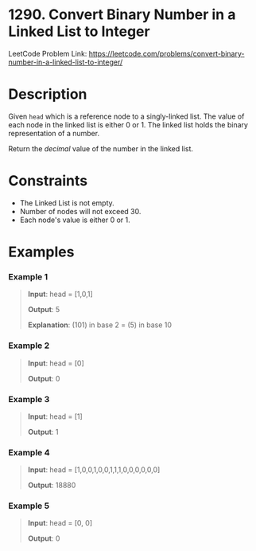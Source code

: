 # 1290. Convert Binary Number in a Linked List to Integer

LeetCode Problem Link: <https://leetcode.com/problems/convert-binary-number-in-a-linked-list-to-integer/>

# Description

Given `head` which is a reference node to a singly-linked list. The value of each node in the linked list is either 0 or 1. The linked list holds the binary representation of a number.

Return the *decimal* value of the number in the linked list.

# Constraints

- The Linked List is not empty.
- Number of nodes will not exceed 30.
- Each node's value is either 0 or 1.

# Examples

### Example 1

> **Input**: head = [1,0,1]
> 
> **Output**: 5
>
> **Explanation**: (101) in base 2 = (5) in base 10

### Example 2

> **Input**: head = [0]
> 
> **Output**: 0

### Example 3

> **Input**: head = [1]
> 
> **Output**: 1

### Example 4

> **Input**: head = [1,0,0,1,0,0,1,1,1,0,0,0,0,0,0]
> 
> **Output**: 18880

### Example 5

> **Input**: head = [0, 0]
> 
> **Output**: 0
